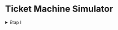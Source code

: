 # Ticket Machine Simulator
<details>
<summary>Etap I</summary>
<ul style="font-size:larger;">

<li>
    <span style="font-size:22px;">Wstępny opis działania programu</span>
</li>

<li>
    <span style="font-size:22px;">Analiza MoSCoW</span>
</li>

<li>
    <span style="font-size:22px;">Diagram przypadków użycia.</span>
</li>

<li>
    <span style="font-size:22px;"> Wymagania funkcjonalne i niefunkcjonalne</span>
</li>

<li>
    <span style="font-size:22px;">
    Wybranie systemu kontroli wersji oraz platformy hosting dla niej, utworzenie repozytorium
    </span> <br><br>
    <span>
        Jako system kontroli wersji wybrano Git, platformą hostingową jest GitHub.
        Projekt został zainicjalizowany na platformie.
    </span>
    <img src="ReadmeAssets/EtapI/github-repo.png" alt="Inicjalizacja repozytorium" title="Inicjalizacja repozytorium"/>
</li>

<li>
    <span style="font-size:22px;">Raport ze stosowania metodologii programowania zwinne</span>
</li>
</ul>

</details>